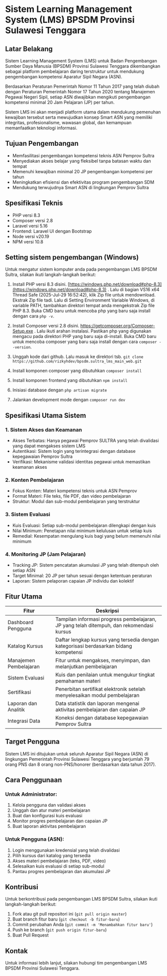 # Sistem Learning Management System (LMS) BPSDM Provinsi Sulawesi Tenggara

## Latar Belakang

Sistem Learning Management System (LMS) untuk Badan Pengembangan Sumber Daya Manusia (BPSDM) Provinsi Sulawesi Tenggara dikembangkan sebagai platform pembelajaran daring terstruktur untuk mendukung pengembangan kompetensi Aparatur Sipil Negara (ASN).

Berdasarkan Peraturan Pemerintah Nomor 11 Tahun 2017 yang telah diubah dengan Peraturan Pemerintah Nomor 17 Tahun 2020 tentang Manajemen Pegawai Negeri Sipil, setiap ASN diwajibkan mengikuti pengembangan kompetensi minimal 20 Jam Pelajaran (JP) per tahun.

Sistem LMS ini akan menjadi platform utama dalam mendukung pemenuhan kewajiban tersebut serta mewujudkan konsep Smart ASN yang memiliki integritas, profesionalisme, wawasan global, dan kemampuan memanfaatkan teknologi informasi.

## Tujuan Pengembangan

-   Memfasilitasi pengembangan kompetensi teknis ASN Pemprov Sultra
-   Menyediakan akses belajar yang fleksibel tanpa batasan waktu dan tempat
-   Memenuhi kewajiban minimal 20 JP pengembangan kompetensi per tahun
-   Meningkatkan efisiensi dan efektivitas program pengembangan SDM
-   Mendukung terwujudnya Smart ASN di lingkungan Pemprov Sultra

## Spesifikasi Teknis

-   PHP versi 8.3
-   Composer versi 2.8
-   Laravel versi 5.16
-   Frontend: Laravel UI dengan Bootstrap
-   Node versi v20.19
-   NPM versi 10.8

## Setting sistem pengembangan (Windows)

Untuk mengatur sistem komputer anda pada pengembangan LMS BPSDM Sultra, silakan ikuti langkah-langkah berikut:

1. Install PHP versi 8.3 disini. 
[https://windows.php.net/download#php-8.3](https://windows.php.net/download#php-8.3) . 
Lalu di bagian VS16 x64 Thread Safe (2025-Jul-29 16:52:42), klik Zip file untuk mendownload. Ekstrak Zip file tadi. Lalu di Setting Environment Variable Windows, di variable PATH, tambahkan direktori tempat anda mengekstrak Zip file PHP 8.3. Buka CMD baru untuk mencoba php yang baru saja install dengan cara `php -v`.

2. Install Composer versi 2.8 disini. 
https://getcomposer.org/Composer-Setup.exe . 
Lalu ikuti arahan instalasi. Pastikan php yang digunakan mengacu pada direktori PHP yang baru saja di-install. Buka CMD baru untuk mencoba composer yang baru saja install dengan cara `composer --version`.

3. Unggah kode dari github. Lalu masuk ke direktori tsb.
`git clone https://github.com/rizkyhdev/bpsdm.sultra_lms_main_web.git`
4. Install komponen composer yang dibutuhkan `composer install`
5. Install komponen frontend yang dibutuhkan `npm install`
6. Inisiasi database dengan `php artisan migrate`
6. Jalankan development mode dengan `composer run dev`

## Spesifikasi Utama Sistem

### 1. Sistem Akses dan Keamanan

-   Akses Terbatas: Hanya pegawai Pemprov SULTRA yang telah divalidasi yang dapat mengakses sistem LMS
-   Autentikasi: Sistem login yang terintegrasi dengan database kepegawaian Pemprov Sultra
-   Verifikasi: Mekanisme validasi identitas pegawai untuk memastikan keamanan akses

### 2. Konten Pembelajaran

-   Fokus Konten: Materi kompetensi teknis untuk ASN Pemprov
-   Format Materi: File teks, file PDF, dan video pembelajaran
-   Struktur: Modul dan sub-modul pembelajaran yang terstruktur

### 3. Sistem Evaluasi

-   Kuis Evaluasi: Setiap sub-modul pembelajaran dilengkapi dengan kuis
-   Nilai Minimum: Penetapan nilai minimum kelulusan untuk setiap kuis
-   Remedial: Kesempatan mengulang kuis bagi yang belum memenuhi nilai minimum

### 4. Monitoring JP (Jam Pelajaran)

-   Tracking JP: Sistem pencatatan akumulasi JP yang telah ditempuh oleh setiap ASN
-   Target Minimal: 20 JP per tahun sesuai dengan ketentuan peraturan
-   Laporan: Sistem pelaporan capaian JP individu dan kolektif

## Fitur Utama

| **Fitur**              | **Deskripsi**                                                                            |
| ---------------------- | ---------------------------------------------------------------------------------------- |
| Dashboard Pengguna     | Tampilan informasi progress pembelajaran, JP yang telah ditempuh, dan rekomendasi kursus |
| Katalog Kursus         | Daftar lengkap kursus yang tersedia dengan kategorisasi berdasarkan bidang kompetensi    |
| Manajemen Pembelajaran | Fitur untuk mengakses, menyimpan, dan melanjutkan pembelajaran                           |
| Sistem Evaluasi        | Kuis dan penilaian untuk mengukur tingkat pemahaman materi                               |
| Sertifikasi            | Penerbitan sertifikat elektronik setelah menyelesaikan modul pembelajaran                |
| Laporan dan Analitik   | Data statistik dan laporan mengenai aktivitas pembelajaran dan capaian JP                |
| Integrasi Data         | Koneksi dengan database kepegawaian Pemprov Sultra                                       |



## Target Pengguna

Sistem LMS ini ditujukan untuk seluruh Aparatur Sipil Negara (ASN) di lingkungan Pemerintah Provinsi Sulawesi Tenggara yang berjumlah 79 orang PNS dan 8 orang non-PNS/honorer (berdasarkan data tahun 2017).

## Cara Penggunaan

### Untuk Administrator:

1. Kelola pengguna dan validasi akses
2. Unggah dan atur materi pembelajaran
3. Buat dan konfigurasi kuis evaluasi
4. Monitor progres pembelajaran dan capaian JP
5. Buat laporan aktivitas pembelajaran

### Untuk Pengguna (ASN):

1. Login menggunakan kredensial yang telah divalidasi
2. Pilih kursus dari katalog yang tersedia
3. Akses materi pembelajaran (teks, PDF, video)
4. Selesaikan kuis evaluasi di setiap sub-modul
5. Pantau progres pembelajaran dan akumulasi JP

## Kontribusi

Untuk berkontribusi pada pengembangan LMS BPSDM Sultra, silakan ikuti langkah-langkah berikut:

1. Fork atau git pull repositori ini (`git pull origin master`)
2. Buat branch fitur baru (`git checkout -b fitur-baru`)
3. Commit perubahan Anda (`git commit -m 'Menambahkan fitur baru'`)
4. Push ke branch (`git push origin fitur-baru`)
5. Buat Pull Request

## Kontak

Untuk informasi lebih lanjut, silakan hubungi tim pengembangan LMS BPSDM Provinsi Sulawesi Tenggara.
